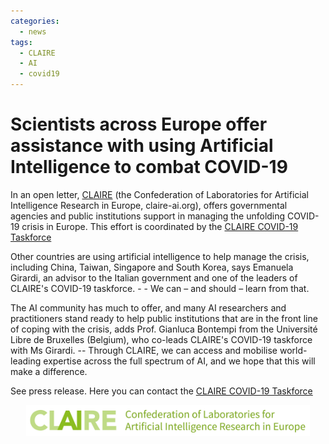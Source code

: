 ```yaml
---
categories:
  - news
tags:
  - CLAIRE
  - AI
  - covid19
---
```


# Scientists across Europe offer assistance with using Artificial Intelligence to combat COVID-19

In an open letter, [CLAIRE](http://claire-ai.org) (the Confederation of Laboratories for Artificial Intelligence Research in Europe, claire-ai.org), offers governmental agencies and public institutions support in managing the unfolding COVID-19 crisis in Europe. This effort is coordinated by the [CLAIRE COVID-19 Taskforce](https://covid19.claire-ai.org)


Other countries are using artificial intelligence to help manage the crisis, including China, Taiwan, Singapore and South Korea​, says Emanuela Girardi, an advisor to the Italian government and one of the leaders of CLAIRE's COVID-19 taskforce. -​ - We can – and should – learn from that.

The AI community has much to offer, and many AI researchers and practitioners stand ready to help public institutions that are in the front line of coping with the crisis, a​dds Prof. Gianluca Bontempi from the Université Libre de Bruxelles (Belgium), who co-leads CLAIRE's COVID-19 taskforce with Ms Girardi. -- ​Through CLAIRE, we can access and mobilise world-leading expertise across the full spectrum of AI, and we hope that this will make a difference.

See press release. Here you can contact the [CLAIRE COVID-19 Taskforce](mailto:covid19@claire-ai.org)

<p align="center"><a href="https://claire-ai.org"><img src="/assets/images/banner_claire.jpg" alt="CLAIRE" width ="90%"></a></p>